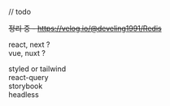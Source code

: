 // todo

<del>정리 중 - https://velog.io/@develing1991/Redis</del>

react, next ?   
vue, nuxt ?   

styled or tailwind  
react-query  
storybook  
headless  
 

